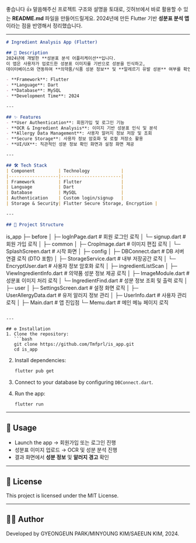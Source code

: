 좋습니다 👍 말씀해주신 프로젝트 구조와 설명을 토대로, 깃허브에서 바로 활용할 수 있는 **README.md** 파일을 만들어드릴게요.
2024년에 만든 Flutter 기반 **성분표 분석 앱**이라는 점을 반영해서 정리했습니다.

---

```markdown
# Ingredient Analysis App (Flutter)

## 📌 Description
2024년에 개발한 **성분표 분석 어플리케이션**입니다.  
이 앱은 사용자가 업로드한 성분표 이미지를 기반으로 성분을 인식하고,  
데이터베이스와 연동하여 **의약품/식품 성분 정보** 및 **알레르기 유발 성분** 여부를 확인할 수 있도록 도와줍니다.  

- **Framework**: Flutter  
- **Language**: Dart  
- **Database**: MySQL  
- **Development Time**: 2024  

---

## ✨ Features
- **User Authentication**: 회원가입 및 로그인 기능  
- **OCR & Ingredient Analysis**: 이미지 기반 성분표 인식 및 분석  
- **Allergy Data Management**: 사용자 알러지 정보 저장 및 조회  
- **Secure Storage**: 사용자 정보 암호화 및 로컬 저장소 활용  
- **UI/UX**: 직관적인 성분 정보 확인 화면과 설정 화면 제공  

---

## 🛠️ Tech Stack
| Component         | Technology            |
|-------------------|-----------------------|
| Framework         | Flutter               |
| Language          | Dart                  |
| Database          | MySQL                 |
| Authentication    | Custom login/signup   |
| Storage & Security| Flutter Secure Storage, Encryption |

---

## 📂 Project Structure
```

is\_app
├─ before
│  ├─ logInPage.dart          # 회원 로그인 로직
│  └─ signup.dart             # 회원 가입 로직
│
├─ common
│  ├─ CropImage.dart          # 이미지 편집 로직
│  └─ SplashScreen.dart       # 시작 화면
│
├─ config
│  ├─ DBConnect.dart          # DB 서버 연결 로직 (DTO 포함)
│  ├─ StorageService.dart     # 내부 저장공간 로직
│  └─ EncryptUser.dart        # 사용자 정보 암호화 로직
│
├─ ingredientListScan
│  ├─ ViewIngredientInfo.dart # 의약품 성분 정보 제공 로직
│  ├─ ImageModule.dart        # 성분표 이미지 처리 로직
│  └─ IngredientFind.dart     # 성분 정보 조회 및 출력 로직
│
├─ user
│  ├─ SettingsScreen.dart     # 설정 화면 로직
│  ├─ UserAllergyData.dart    # 유저 알러지 정보 관리
│  ├─ UserInfo.dart           # 사용자 관리 로직
│
├─ Main.dart                  # 앱 진입점
└─ Memu.dart                  # 메인 메뉴 페이지 로직

````

---

## ⚙️ Installation
1. Clone the repository:
   ```bash
   git clone https://github.com/Tmfprl/is_app.git
   cd is_app
````

2. Install dependencies:

   ```bash
   flutter pub get
   ```
3. Connect to your database by configuring `DBConnect.dart`.
4. Run the app:

   ```bash
   flutter run
   ```

---

## 🚀 Usage

* Launch the app → 회원가입 또는 로그인 진행
* 성분표 이미지 업로드 → OCR 및 성분 분석 진행
* 결과 화면에서 **성분 정보** 및 **알러지 경고** 확인

---

## 📜 License

This project is licensed under the MIT License.

---

## 👩‍💻 Author

Developed by GYEONGEUN PARK/MINYOUNG KIM/SAEEUN KIM, 2024.

